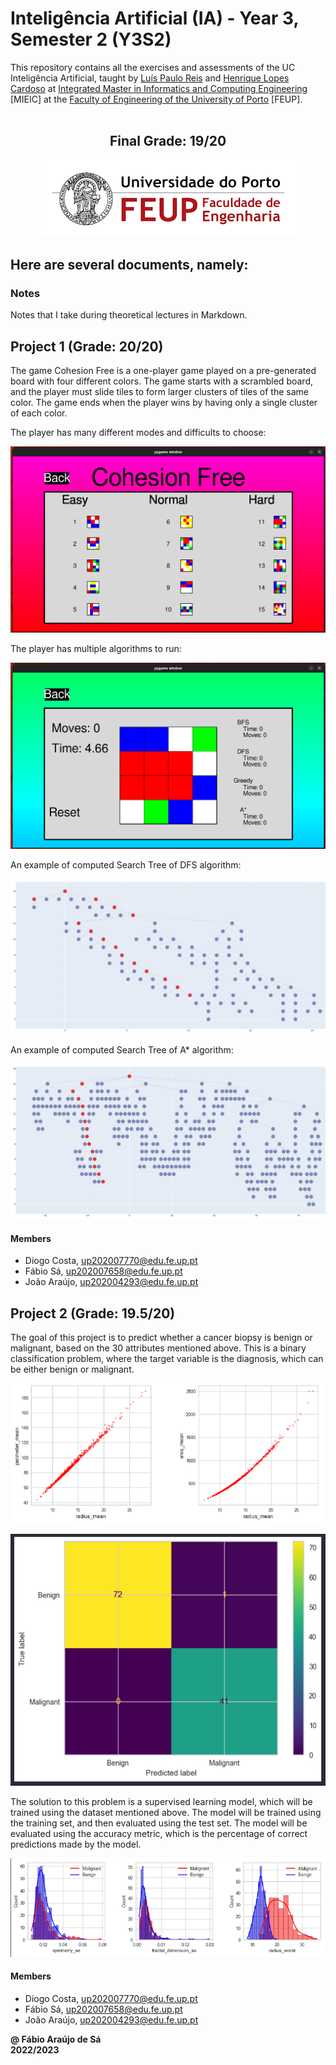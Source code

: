 # Inteligência Artificial (IA) - Year 3, Semester 2 (Y3S2)

This repository contains all the exercises and assessments of the UC Inteligência Artificial, taught by [Luís Paulo Reis](https://sigarra.up.pt/feup/pt/func_geral.formview?p_codigo=211669) and [Henrique Lopes Cardoso](https://sigarra.up.pt/feup/pt/func_geral.FormView?p_codigo=405449) at [Integrated Master in Informatics and Computing Engineering](https://sigarra.up.pt/feup/pt/cur_geral.cur_view?pv_curso_id=742) [MIEIC] at the [Faculty of Engineering of the University of Porto](https://sigarra.up.pt/feup/pt/web_page.Inicial) [FEUP]. <br> <br>

<h2 align = "center" >Final Grade: 19/20</h2>
<p align = "center" >
  <img 
       title = "FEUP logo"
       src = "Images//FEUP_Logo.png" 
       alt = "FEUP Logo" 
       />
</p>

## Here are several documents, namely:

### Notes

Notes that I take during theoretical lectures in Markdown. <br>

## Project 1 (Grade: 20/20)

The game Cohesion Free is a one-player game played on a pre-generated board with four different colors. The game starts with a scrambled board, and the player must slide tiles to form larger clusters of tiles of the same color. The game ends when the player wins by having only a single cluster of each color.

The player has many different modes and difficults to choose:

![Cohesion](/Project%201/images/cohesion.png)

The player has multiple algorithms to run:

![Game Start](/Project%201/images/game.png)

An example of computed Search Tree of DFS algorithm:

![IA Search Algorithm 1](/Project%201/images/dfs.png)

An example of computed Search Tree of A* algorithm:

![IA Search Algorithm 2](/Project%201/images/search.png)

#### Members

- Diogo Costa, up202007770@edu.fe.up.pt
- Fábio Sá, up202007658@edu.fe.up.pt
- João Araújo, up202004293@edu.fe.up.pt

## Project 2 (Grade: 19.5/20)

The goal of this project is to predict whether a cancer biopsy is benign or malignant, based on the 30 attributes mentioned above. This is a binary classification problem, where the target variable is the diagnosis, which can be either benign or malignant.

![Correlation](/Project%202/images/correlation.png)

![Table](/Project%202/images/table.png)

The solution to this problem is a supervised learning model, which will be trained using the dataset mentioned above. The model will be trained using the training set, and then evaluated using the test set. The model will be evaluated using the accuracy metric, which is the percentage of correct predictions made by the model.

![Types](/Project%202/images/types.png)

#### Members

- Diogo Costa, up202007770@edu.fe.up.pt
- Fábio Sá, up202007658@edu.fe.up.pt
- João Araújo, up202004293@edu.fe.up.pt

**@ Fábio Araújo de Sá** <br>
**2022/2023**